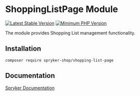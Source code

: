 # ShoppingListPage Module
[![Latest Stable Version](https://poser.pugx.org/spryker-shop/shopping-list-page/v/stable.svg)](https://packagist.org/packages/spryker-shop/shopping-list-page)
[![Minimum PHP Version](https://img.shields.io/badge/php-%3E%3D%208.1-8892BF.svg)](https://php.net/)

The module provides Shopping List management functionality.

## Installation

```
composer require spryker-shop/shopping-list-page
```

## Documentation

[Spryker Documentation](https://docs.spryker.com)
